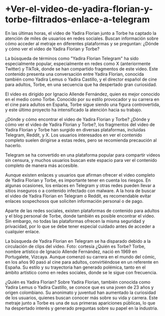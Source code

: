 # +Ver-el-video-de-yadira-florian-y-torbe-filtrados-enlace-a-telegram

En las últimas horas, el video de Yadira Florian junto a Torbe ha captado la atención de miles de usuarios en redes sociales. Buscan información sobre cómo acceder al metraje en diferentes plataformas y se preguntan: ¿Dónde y cómo ver el video de Yadira Florian y Torbe?

La búsqueda de términos como "Yadira Florian Telegram" ha sido especialmente popular, especialmente en redes como X (anteriormente Twitter) y TikTok, donde se han compartido fragmentos de este video. Este contenido presenta una conversación entre Yadira Florian, conocida también como Yadira Lemus o Yadira Castillo, y el director español de cine para adultos, Torbe, en una secuencia que ha despertado gran curiosidad.

El video es dirigido por Ignacio Allende Fernández, quien es mejor conocido en el medio como Torbe. Conocido por su estilo provocador y su carrera en el cine para adultos en España, Torbe sigue siendo una figura controvertida, y este último proyecto ha intensificado la atención hacia su trabajo.

¿Dónde y cómo encontrar el video de Yadira Florian y Torbe?
¿Dónde y cómo ver el video de Yadira Florian y Torbe?, los fragmentos del video de Yadira Florian y Torbe han surgido en diversas plataformas, incluidas Telegram, Reddit, y X. Los usuarios interesados en ver el contenido completo suelen dirigirse a estas redes, pero se recomienda precaución al hacerlo.


Telegram se ha convertido en una plataforma popular para compartir videos sin censura, y muchos usuarios buscan este espacio para ver el contenido completo de manera más accesible.

Aunque existen enlaces y usuarios que afirman ofrecer el video completo de Yadira Florian y Torbe, es importante tener en cuenta los riesgos. En algunas ocasiones, los enlaces en Telegram y otras redes pueden llevar a sitios inseguros o a contenido infectado con malware. A la hora de buscar el video de Yadira Florian en Telegram o Reddit, es recomendable evitar enlaces sospechosos que soliciten información personal o de pago.


Aparte de las redes sociales, existen plataformas de contenido para adultos y el blog personal de Torbe, donde también es posible encontrar el video. Sin embargo, no todas las plataformas ofrecen la misma seguridad y privacidad, por lo que se debe tener especial cuidado antes de acceder a cualquier enlace.

La búsqueda de Yadira Florian en Telegram se ha disparado debido a la circulación de clips del video. Foto: cortesía
¿Quién es Torbe?
Torbe, nombre artístico de Ignacio Allende Fernández, nació en 1969 en Portugalete, Vizcaya. Aunque comenzó su carrera en el mundo del cómic, en los años 90 pasó al cine para adultos, convirtiéndose en un referente en España. Su estilo y su trayectoria han generado polémica, tanto en el ámbito artístico como en redes sociales, donde se le sigue con frecuencia.

¿Quién es Yadira Florian?
Sobre Yadira Florian, también conocida como Yadira Lemus o Yadira Castillo, se conoce que es una joven de 23 años y origen colombiano. Su anonimato y juventud han aumentado la curiosidad de los usuarios, quienes buscan conocer más sobre su vida y carrera. Este metraje junto a Torbe es una de sus primeras apariciones públicas, lo que ha despertado interés y generado preguntas sobre su papel en la industria.

